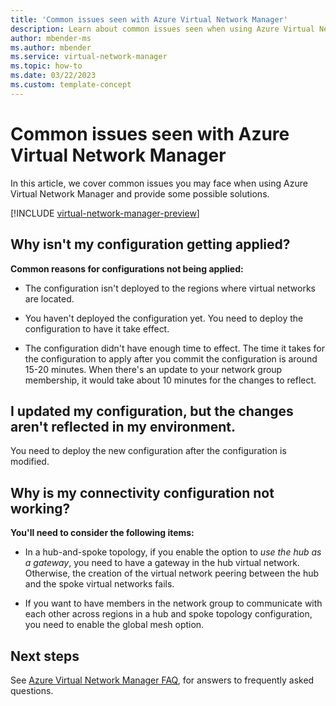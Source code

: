 ```yaml
---
title: 'Common issues seen with Azure Virtual Network Manager'
description: Learn about common issues seen when using Azure Virtual Network Manager.
author: mbender-ms
ms.author: mbender
ms.service: virtual-network-manager
ms.topic: how-to
ms.date: 03/22/2023
ms.custom: template-concept
---
```


# Common issues seen with Azure Virtual Network Manager

In this article, we cover common issues you may face when using Azure Virtual Network Manager and provide some possible solutions.

[!INCLUDE [virtual-network-manager-preview](../../includes/virtual-network-manager-preview.md)]

## Why isn't my configuration getting applied? 

**Common reasons for configurations not being applied:** 

* The configuration isn't deployed to the regions where virtual networks are located. 

* You haven't deployed the configuration yet. You need to deploy the configuration to have it take effect. 

* The configuration didn't have enough time to effect. The time it takes for the configuration to apply after you commit the configuration is around 15-20 minutes. When there's an update to your network group membership, it would take about 10 minutes for the changes to reflect. 

## I updated my configuration, but the changes aren't reflected in my environment. 

You need to deploy the new configuration after the configuration is modified. 

## Why is my connectivity configuration not working? 

**You'll need to consider the following items:** 

* In a hub-and-spoke topology, if you enable the option to *use the hub as a gateway*, you need to have a gateway in the hub virtual network. Otherwise, the creation of the virtual network peering between the hub and the spoke virtual networks fails. 

* If you want to have members in the network group to communicate with each other across regions in a hub and spoke topology configuration, you need to enable the global mesh option. 

## Next steps

See [Azure Virtual Network Manager FAQ](faq.md), for answers to frequently asked questions.

